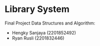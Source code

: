# Library System

Final Project Data Structures and Algorithm:
- Hengky Sanjaya (2201852492)
- Ryan Rusli (2201832446)
